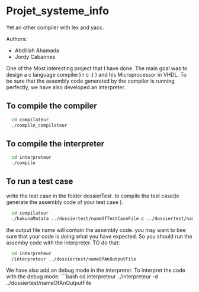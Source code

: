 # Projet_systeme_info
Yet an other compiler with lex and yacc. 

Authors:
 * Abdillah Ahamada
 * Jordy Cabannes

One of the Most interesting project that I have done. The main goal was to design a c language compiler(in c :) ) and his Microprocessor in VHDL. To be sure that the assembly code generated by the compiler is running perfectly, we have also developed an interpreter.  


## To compile the compiler
```bash
  cd compilateur
  ./compile_compilateur
```

## To compile the interpreter
```bash
  cd interpreteur
  ./compile	
```

## To run a test case
  write the test case in the folder dossierTest.
  to compile the test case(ie generate the assembly code of your test case ).
  
  ```bash
    cd compilateur
    ./hakunaMatata ../dossiertest/nameOfTestCaseFile.c ../dossiertest/nameOfAnOutputFile
  ```
  the output file name will contain the assembly code. you may want to bee sure that your code is doing what you have expected.
  So you should run the assemby code with the interpreter. TO do that: 
  
  ```bash
    cd interpreteur
    /interpreteur ../dossiertest/nameOfAnOutputFile
  ```
  We have also add an debug mode in the interpreter. To interpret the code with the debug mode:
    ```bash
    cd interpreteur
    ../interpreteur -d ../dossiertest/nameOfAnOutputFile
  ```
